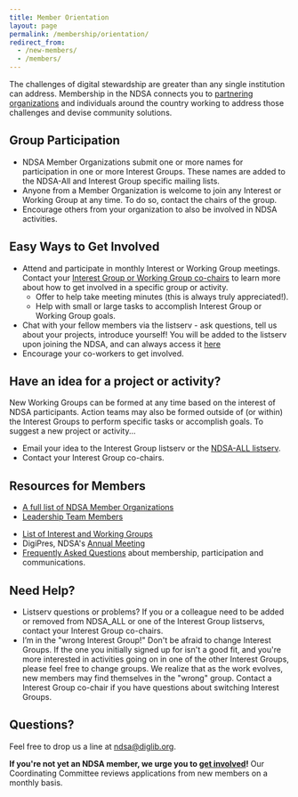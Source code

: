```yaml
---
title: Member Orientation
layout: page
permalink: /membership/orientation/
redirect_from: 
  - /new-members/
  - /members/
---
```

The challenges of digital stewardship are greater than any single institution can address. Membership in the NDSA connects you to [partnering organizations](/members-list/) and individuals around the country working to address those challenges and devise community solutions.

## Group Participation
- NDSA Member Organizations submit one or more names for participation in one or more Interest Groups.  These names are added to the NDSA-All and Interest Group specific mailing lists.
- Anyone from a Member Organization is welcome to join any Interest or Working Group at any time.  To do so, contact the chairs of the group.
- Encourage others from your organization to also be involved in NDSA activities.  


## Easy Ways to Get Involved
- Attend and participate in monthly Interest or Working Group meetings.  Contact your [Interest Group or Working Group co-chairs](/groups/) to learn more about how to get involved in a specific group or activity.
  - Offer to help take meeting minutes (this is always truly appreciated!).
  - Help with small or large tasks to accomplish Interest Group or Working Group goals.
- Chat with your fellow members via the listserv - ask questions, tell us about your projects, introduce yourself! You will be added to the listserv upon joining the NDSA, and can always access it [here](http://lists.clir.org/cgi-bin/wa?A0=NDSA-ALL)
- Encourage your co-workers to get involved.

## Have an idea for a project or activity?
New Working Groups can be formed at any time based on the interest of NDSA participants.  Action teams may also be formed outside of (or within) the Interest Groups to perform specific tasks or accomplish goals. To suggest a new project or activity...
- Email your idea to the Interest Group listserv or the [NDSA-ALL listserv](http://lists.clir.org/cgi-bin/wa?A0=NDSA-ALL).
- Contact your Interest Group co-chairs.


## Resources for Members
- [A full list of NDSA Member Organizations](/members-list/)
- [Leadership Team Members](/leadership/)
<!-- - [NDSA Experts Guide](/experts-guide/)-->
<!-- - [New Member Orientation Information](/new-members/)-->
- [List of Interest and Working Groups](/working-groups) 
- DigiPres, NDSA's [Annual Meeting](/meetings-and-events/)
- [Frequently Asked Questions](/faq/) about membership, participation and communications.

## Need Help?
<!--- - Lost your wiki password? Go [here](https://wiki.diglib.org/Special:PasswordReset), and enter your username. Click “Reset password”. A temporary password will be sent to your email address. Forgot your username? Go [here](https://wiki.diglib.org/index.php?title=Special:UserLogin&returnto=Special%3ASpecialPages) and click "Help with logging in". --->
- Listserv questions or problems?
If you or a colleague need to be added or removed from NDSA_ALL or one of the Interest Group listservs, contact your Interest Group co-chairs.
- I’m in the "wrong Interest Group!"
Don't be afraid to change Interest Groups. If the one you initially signed up for isn't a good fit, and you're more interested in activities going on in one of the other Interest Groups, please feel free to change groups. We realize that as the work evolves, new members may find themselves in the "wrong" group. Contact a Interest Group co-chair if you have questions about switching Interest Groups.
<!-- - If all else fails, <ndsa@diglib.org>.-->

## Questions?
Feel free to drop us a line at <ndsa@diglib.org>.

**If you're not yet an NDSA member, we urge you to [get involved](/get-involved/)!** Our Coordinating Committee reviews applications from new members on a monthly basis.
